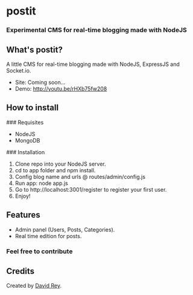 # postit
### Experimental CMS for real-time blogging made with NodeJS

## What's postit?
A little CMS for real-time blogging made with NodeJS, ExpressJS and Socket.io.

+ Site: Coming soon...
+ Demo: http://youtu.be/rHXb75fw208

## How to install

### Requisites

+ NodeJS
+ MongoDB

### Installation

1. Clone repo into your NodeJS server.
2. cd to app folder and npm install.
3. Config blog name and urls @ routes/admin/config.js
4. Run app: node app.js
5. Go to http://localhost:3001/register to register your first user.
6. Enjoy!

## Features

+ Admin panel (Users, Posts, Categories).
+ Real time edition for posts.

### Feel free to contribute

## Credits
Created by [David Rey](http://twitter.com/dreyacosta).